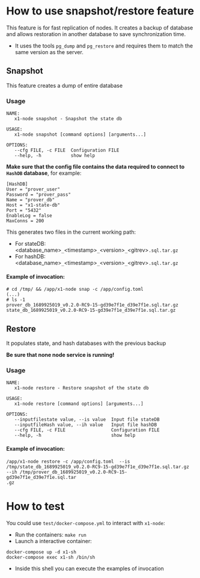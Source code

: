 # How to use snapshot/restore feature

This feature is for fast replication of nodes. It creates a backup of database and allows restoration in another database to save synchronization time.
- It uses the tools `pg_dump` and `pg_restore` and requires them to match the same version as the server.

## Snapshot

This feature creates a dump of entire database

### Usage

```
NAME:
   x1-node snapshot - Snapshot the state db

USAGE:
   x1-node snapshot [command options] [arguments...]

OPTIONS:
   --cfg FILE, -c FILE  Configuration FILE
   --help, -h           show help
```

**Make sure that the config file contains the data required to connect to `HashDB` database**, for example:
```
[HashDB]
User = "prover_user"
Password = "prover_pass"
Name = "prover_db"
Host = "x1-state-db"
Port = "5432"
EnableLog = false
MaxConns = 200
```

This generates two files in the current working path:
* For stateDB: <database_name>`_`\<timestamp>`_`\<version>`_`\<gitrev>`.sql.tar.gz`
* For hashDB: <database_name>`_`\<timestamp>`_`\<version>`_`\<gitrev>`.sql.tar.gz`

#### Example of invocation:
```
# cd /tmp/ && /app/x1-node snap -c /app/config.toml
(...)
# ls -1
prover_db_1689925019_v0.2.0-RC9-15-gd39e7f1e_d39e7f1e.sql.tar.gz
state_db_1689925019_v0.2.0-RC9-15-gd39e7f1e_d39e7f1e.sql.tar.gz
```


## Restore
It populates state, and hash databases with the previous backup

**Be sure that none node service is running!**

### Usage

```
NAME:
   x1-node restore - Restore snapshot of the state db

USAGE:
   x1-node restore [command options] [arguments...]

OPTIONS:
   --inputfilestate value, --is value  Input file stateDB
   --inputfileHash value, --ih value   Input file hashDB
   --cfg FILE, -c FILE                 Configuration FILE
   --help, -h                          show help
```

#### Example of invocation:
```
/app/x1-node restore -c /app/config.toml  --is /tmp/state_db_1689925019_v0.2.0-RC9-15-gd39e7f1e_d39e7f1e.sql.tar.gz  --ih /tmp/prover_db_1689925019_v0.2.0-RC9-15-gd39e7f1e_d39e7f1e.sql.tar
.gz
```

# How to test
You could use `test/docker-compose.yml` to interact with `x1-node`:
* Run the containers: `make run`
* Launch a interactive container:
```
docker-compose up -d x1-sh
docker-compose exec x1-sh /bin/sh
```
* Inside this shell you can execute the examples of invocation
